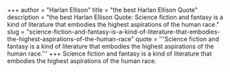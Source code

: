 +++
author = "Harlan Ellison"
title = "the best Harlan Ellison Quote"
description = "the best Harlan Ellison Quote: Science fiction and fantasy is a kind of literature that embodies the highest aspirations of the human race."
slug = "science-fiction-and-fantasy-is-a-kind-of-literature-that-embodies-the-highest-aspirations-of-the-human-race"
quote = '''Science fiction and fantasy is a kind of literature that embodies the highest aspirations of the human race.'''
+++
Science fiction and fantasy is a kind of literature that embodies the highest aspirations of the human race.
